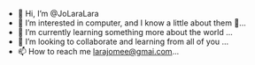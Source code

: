 - 👋 Hi, I’m @JoLaraLara
- 👀 I’m interested in computer, and I know a little about them 🌝...
- 🌱 I’m currently learning something more about the world ...
- 💞️ I’m looking to collaborate and learning from all of you ...
- 📫 How to reach me larajomee@gmai.com...

<!---
JoLaraLara/JoLaraLara is a ✨ special ✨ repository because its `README.md` (this file) appears on your GitHub profile.
You can click the Preview link to take a look at your changes.
--->
